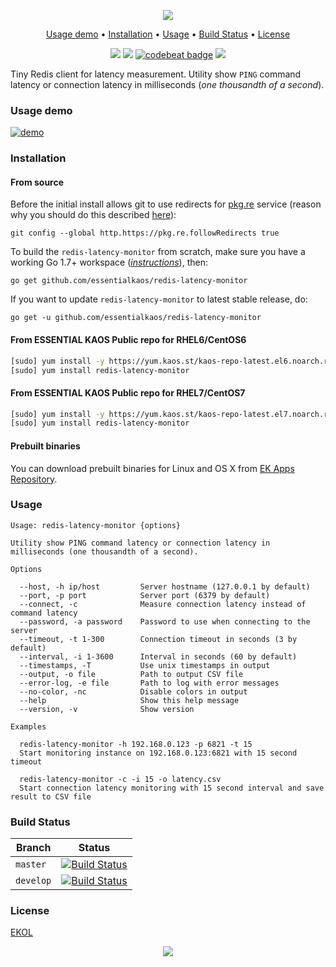 <p align="center"><a href="#readme"><img src="https://gh.kaos.st/redis-latency-monitor.svg"/></a></p>

<p align="center"><a href="#usage-demo">Usage demo</a> • <a href="#installation">Installation</a> • <a href="#usage">Usage</a> • <a href="#build-status">Build Status</a> • <a href="#license">License</a></p>

<p align="center">
  <a href="https://travis-ci.org/essentialkaos/redis-latency-monitor"><img src="https://travis-ci.org/essentialkaos/redis-latency-monitor.svg"></a>
  <a href="https://goreportcard.com/report/github.com/essentialkaos/mdtoc"><img src="https://goreportcard.com/badge/github.com/essentialkaos/mdtoc"></a>
  <a href="https://codebeat.co/projects/github-com-essentialkaos-redis-latency-monitor-master"><img alt="codebeat badge" src="https://codebeat.co/badges/40d24053-129b-4407-97bd-adecc66c8903" /></a>
  <a href="https://essentialkaos.com/ekol"><img src="https://gh.kaos.st/ekol.svg"></a>
</p>

Tiny Redis client for latency measurement. Utility show `PING` command latency or connection latency in milliseconds (_one thousandth of a second_).

### Usage demo

[![demo](https://gh.kaos.st/redis-latency-monitor-301.gif)](#usage-demo)

### Installation

#### From source

Before the initial install allows git to use redirects for [pkg.re](https://github.com/essentialkaos/pkgre) service (reason why you should do this described [here](https://github.com/essentialkaos/pkgre#git-support)):

```
git config --global http.https://pkg.re.followRedirects true
```

To build the `redis-latency-monitor` from scratch, make sure you have a working Go 1.7+ workspace (_[instructions](https://golang.org/doc/install)_), then:

```
go get github.com/essentialkaos/redis-latency-monitor
```

If you want to update `redis-latency-monitor` to latest stable release, do:

```
go get -u github.com/essentialkaos/redis-latency-monitor
```

#### From ESSENTIAL KAOS Public repo for RHEL6/CentOS6

```bash
[sudo] yum install -y https://yum.kaos.st/kaos-repo-latest.el6.noarch.rpm
[sudo] yum install redis-latency-monitor
```

#### From ESSENTIAL KAOS Public repo for RHEL7/CentOS7

```bash
[sudo] yum install -y https://yum.kaos.st/kaos-repo-latest.el7.noarch.rpm
[sudo] yum install redis-latency-monitor
```

#### Prebuilt binaries

You can download prebuilt binaries for Linux and OS X from [EK Apps Repository](https://apps.kaos.st/redis-latency-monitor/latest).

### Usage

```
Usage: redis-latency-monitor {options}

Utility show PING command latency or connection latency in milliseconds (one thousandth of a second).

Options

  --host, -h ip/host         Server hostname (127.0.0.1 by default)
  --port, -p port            Server port (6379 by default)
  --connect, -c              Measure connection latency instead of command latency
  --password, -a password    Password to use when connecting to the server
  --timeout, -t 1-300        Connection timeout in seconds (3 by default)
  --interval, -i 1-3600      Interval in seconds (60 by default)
  --timestamps, -T           Use unix timestamps in output
  --output, -o file          Path to output CSV file
  --error-log, -e file       Path to log with error messages
  --no-color, -nc            Disable colors in output
  --help                     Show this help message
  --version, -v              Show version

Examples

  redis-latency-monitor -h 192.168.0.123 -p 6821 -t 15
  Start monitoring instance on 192.168.0.123:6821 with 15 second timeout

  redis-latency-monitor -c -i 15 -o latency.csv
  Start connection latency monitoring with 15 second interval and save result to CSV file

```

### Build Status

| Branch | Status |
|--------|--------|
| `master` | [![Build Status](https://travis-ci.org/essentialkaos/redis-latency-monitor.svg?branch=master)](https://travis-ci.org/essentialkaos/redis-latency-monitor) |
| `develop` | [![Build Status](https://travis-ci.org/essentialkaos/redis-latency-monitor.svg?branch=develop)](https://travis-ci.org/essentialkaos/redis-latency-monitor) |

### License

[EKOL](https://essentialkaos.com/ekol)

<p align="center"><a href="https://essentialkaos.com"><img src="https://gh.kaos.st/ekgh.svg"/></a></p>
